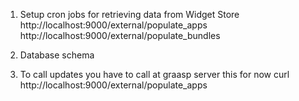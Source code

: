 1. Setup cron jobs for retrieving data from Widget Store
  http://localhost:9000/external/populate_apps
  http://localhost:9000/external/populate_bundles

2. Database schema

3. To call updates you have to call at graasp server this for now
curl http://localhost:9000/external/populate_apps
